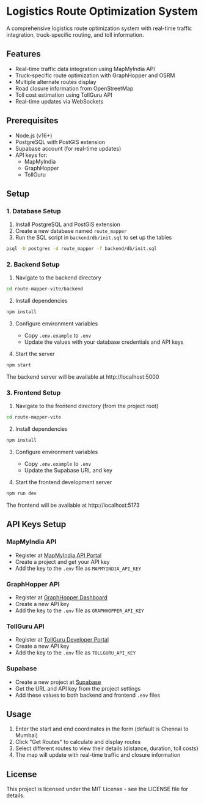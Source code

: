 # Logistics Route Optimization System

A comprehensive logistics route optimization system with real-time traffic integration, truck-specific routing, and toll information.

## Features

- Real-time traffic data integration using MapMyIndia API
- Truck-specific route optimization with GraphHopper and OSRM
- Multiple alternate routes display
- Road closure information from OpenStreetMap
- Toll cost estimation using TollGuru API
- Real-time updates via WebSockets

## Prerequisites

- Node.js (v16+)
- PostgreSQL with PostGIS extension
- Supabase account (for real-time updates)
- API keys for:
  - MapMyIndia
  - GraphHopper
  - TollGuru

## Setup

### 1. Database Setup

1. Install PostgreSQL and PostGIS extension
2. Create a new database named `route_mapper`
3. Run the SQL script in `backend/db/init.sql` to set up the tables

```bash
psql -U postgres -d route_mapper -f backend/db/init.sql
```

### 2. Backend Setup

1. Navigate to the backend directory

```bash
cd route-mapper-vite/backend
```

2. Install dependencies

```bash
npm install
```

3. Configure environment variables
   - Copy `.env.example` to `.env`
   - Update the values with your database credentials and API keys

4. Start the server

```bash
npm start
```

The backend server will be available at http://localhost:5000

### 3. Frontend Setup

1. Navigate to the frontend directory (from the project root)

```bash
cd route-mapper-vite
```

2. Install dependencies

```bash
npm install
```

3. Configure environment variables
   - Copy `.env.example` to `.env`
   - Update the Supabase URL and key

4. Start the frontend development server

```bash
npm run dev
```

The frontend will be available at http://localhost:5173

## API Keys Setup

### MapMyIndia API
- Register at [MapMyIndia API Portal](https://www.mapmyindia.com/api/)
- Create a project and get your API key
- Add the key to the `.env` file as `MAPMYINDIA_API_KEY`

### GraphHopper API
- Register at [GraphHopper Dashboard](https://graphhopper.com/dashboard/)
- Create a new API key
- Add the key to the `.env` file as `GRAPHHOPPER_API_KEY`

### TollGuru API
- Register at [TollGuru Developer Portal](https://tollguru.com/developers)
- Create a new API key
- Add the key to the `.env` file as `TOLLGURU_API_KEY`

### Supabase
- Create a new project at [Supabase](https://app.supabase.io/)
- Get the URL and API key from the project settings
- Add these values to both backend and frontend `.env` files

## Usage

1. Enter the start and end coordinates in the form (default is Chennai to Mumbai)
2. Click "Get Routes" to calculate and display routes
3. Select different routes to view their details (distance, duration, toll costs)
4. The map will update with real-time traffic and closure information

## License

This project is licensed under the MIT License - see the LICENSE file for details.
